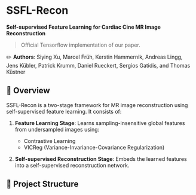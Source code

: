 # SSFL-Recon

**Self-supervised Feature Learning for Cardiac Cine MR Image Reconstruction**

> Official Tensorflow implementation of our paper.

✏️ **Authors**: Siying Xu, Marcel Früh, Kerstin Hammernik, Andreas Lingg, Jens Kübler, Patrick Krumm, Daniel Rueckert, Sergios Gatidis, and Thomas Küstner  

## 🔧 Overview

SSFL-Recon is a two-stage framework for MR image reconstruction using self-supervised feature learning. It consists of:

1. **Feature Learning Stage**: Learns sampling-insensitive global features from undersampled images using:
   - Contrastive Learning
   - VICReg (Variance-Invariance-Covariance Regularization)

2. **Self-supervised Reconstruction Stage**: Embeds the learned features into a self-supervised reconstruction network.

## 📁 Project Structure

